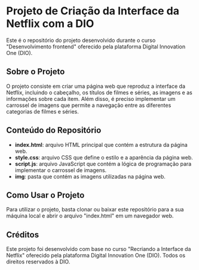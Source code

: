 # Projeto de Criação da Interface da Netflix com a DIO

Este é o repositório do projeto desenvolvido durante o curso "Desenvolvimento frontend" oferecido pela plataforma Digital Innovation One (DIO).

## Sobre o Projeto

O projeto consiste em criar uma página web que reproduz a interface da Netflix, incluindo o cabeçalho, os títulos de filmes e séries, as imagens e as informações sobre cada item. Além disso, é preciso implementar um carrossel de imagens que permite a navegação entre as diferentes categorias de filmes e séries.

## Conteúdo do Repositório

- **index.html**: arquivo HTML principal que contém a estrutura da página web.
- **style.css**: arquivo CSS que define o estilo e a aparência da página web.
- **script.js**: arquivo JavaScript que contém a lógica de programação para implementar o carrossel de imagens.
- **img**: pasta que contém as imagens utilizadas na página web.

## Como Usar o Projeto

Para utilizar o projeto, basta clonar ou baixar este repositório para a sua máquina local e abrir o arquivo "index.html" em um navegador web.

## Créditos

Este projeto foi desenvolvido com base no curso "Recriando a Interface da Netflix" oferecido pela plataforma Digital Innovation One (DIO). Todos os direitos reservados à DIO.
